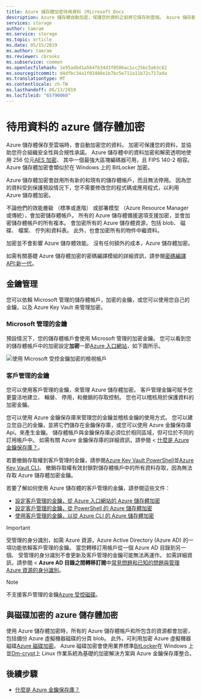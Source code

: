 ```yaml
---
title: Azure 儲存體加密待用資料 |Microsoft Docs
description: Azure 儲存體自動加密，保護您的資料之前將它保存到雲端。 Azure 儲存體中的所有資料會加密和解密以透明的方式使用 256 位元 AES 加密，並且是 FIPS 140-2 相容。
services: storage
author: tamram
ms.service: storage
ms.topic: article
ms.date: 05/15/2019
ms.author: tamram
ms.reviewer: cbrooks
ms.subservice: common
ms.openlocfilehash: 1e95adbd1a564fb34d3f0506ac1cc25bc5a63c62
ms.sourcegitcommit: d4dfbc34a1f03488e1b7bc5e711a11b72c717ada
ms.translationtype: MT
ms.contentlocale: zh-TW
ms.lasthandoff: 06/13/2019
ms.locfileid: "65790060"
---
```

# <a name="azure-storage-encryption-for-data-at-rest"></a>待用資料的 azure 儲存體加密

Azure 儲存體保存至雲端時，會自動加密您的資料。 加密可保護您的資料，並協助您符合組織安全性與合規性承諾。 Azure 儲存體中的資料加密和解密透明地使用 256 位元[AES 加密](https://en.wikipedia.org/wiki/Advanced_Encryption_Standard)、 其中一個最強大區塊編碼器可用，且 FIPS 140-2 相容。 Azure 儲存體加密會類似於在 Windows 上的 BitLocker 加密。

Azure 儲存體加密會啟用所有新的和現有的儲存體帳戶，而且無法停用。 因為您的資料受到保護預設情況下，您不需要修改您的程式碼或應用程式，以利用 Azure 儲存體加密。 

不論他們的效能層級 （標準或進階） 或部署模型 （Azure Resource Manager 或傳統），會加密儲存體帳戶。 所有的 Azure 儲存體備援選項支援加密，並會加密儲存體帳戶的所有複本。 會加密所有的 Azure 儲存體資源，包括 blob、 磁碟、 檔案、 佇列和資料表。 此外，也會加密所有的物件中繼資料。

加密並不會影響 Azure 儲存體效能。 沒有任何額外的成本，Azure 儲存體加密。

如需有關基礎 Azure 儲存體加密的密碼編譯模組的詳細資訊，請參閱[密碼編譯 API:新一代](https://docs.microsoft.com/windows/desktop/seccng/cng-portal)。

## <a name="key-management"></a>金鑰管理

您可以依賴 Microsoft 管理的儲存體帳戶，加密的金鑰，或您可以使用您自己的金鑰，以及 Azure Key Vault 來管理加密。

### <a name="microsoft-managed-keys"></a>Microsoft 管理的金鑰

預設情況下，您的儲存體帳戶會使用 Microsoft 管理的加密金鑰。 您可以看到您的儲存體帳戶中的加密設定**加密**一節[Azure 入口網站](https://portal.azure.com)，如下圖所示。

![使用 Microsoft 受控金鑰加密的檢視帳戶](media/storage-service-encryption/encryption-microsoft-managed-keys.png)

### <a name="customer-managed-keys"></a>客戶管理的金鑰

您可以使用客戶管理的金鑰，來管理 Azure 儲存體加密。 客戶管理金鑰可賦予您更靈活地建立、 輪替、 停用，和撤銷的存取控制。 您也可以稽核用於保護資料的加密金鑰。 

您可以使用 Azure 金鑰保存庫來管理您的金鑰並稽核金鑰的使用方式。 您可以建立您自己的金鑰，並將它們儲存在金鑰保存庫，或您可以使用 Azure 金鑰保存庫 Api，來產生金鑰。 儲存體帳戶與金鑰保存庫必須位於相同區域，但可位於不同的訂用帳戶中。 如需有關 Azure 金鑰保存庫的詳細資訊，請參閱 <<c0> [ 什麼是 Azure 金鑰保存庫？](../../key-vault/key-vault-overview.md)。

若要撤銷存取權到客戶管理的金鑰，請參閱[Azure Key Vault PowerShell](https://docs.microsoft.com/powershell/module/azurerm.keyvault/)並[Azure Key Vault CLI](https://docs.microsoft.com/cli/azure/keyvault)。 撤銷存取權有效封鎖對儲存體帳戶中的所有資料存取，因為無法存取 Azure 儲存體加密金鑰。

若要了解如何使用 Azure 儲存體的客戶管理的金鑰，請參閱這些文件：

- [設定客戶管理的金鑰，從 Azure 入口網站的 Azure 儲存體加密](storage-encryption-keys-portal.md)
- [設定客戶管理的金鑰，從 PowerShell 的 Azure 儲存體加密](storage-encryption-keys-powershell.md)
- [使用客戶管理的金鑰，以從 Azure CLI 的 Azure 儲存體加密](storage-encryption-keys-cli.md)

> [!IMPORTANT]
> 受管理的身分識別，如需 Azure 資源，Azure Active Directory (Azure AD) 的一項功能依賴客戶管理的金鑰。 當您轉移訂用帳戶從一個 Azure AD 目錄到另一個、 受管理的身分識別不會更新及客戶管理的金鑰可能無法再運作。 如需詳細資訊，請參閱 < **Azure AD 目錄之間轉移訂閱**中[常見問題和已知的問題與管理 Azure 資源的身分識別](../../active-directory/managed-identities-azure-resources/known-issues.md#transferring-a-subscription-between-azure-ad-directories)。  

> [!NOTE]  
> 不支援客戶管理的金鑰[Azure 受控磁碟](../../virtual-machines/windows/managed-disks-overview.md)。

## <a name="azure-storage-encryption-versus-disk-encryption"></a>與磁碟加密的 azure 儲存體加密

使用 Azure 儲存體加密時，所有的 Azure 儲存體帳戶和所包含的資源都會加密，包括備份 Azure 虛擬機器磁碟的分頁 blob。 此外，可利用加密 Azure 虛擬機器磁碟[Azure 磁碟加密](../../security/azure-security-disk-encryption-overview.md)。 Azure 磁碟加密會使用業界標準[BitLocker](https://docs.microsoft.com/windows/security/information-protection/bitlocker/bitlocker-overview)在 Windows 上並[Dm-crypt](https://en.wikipedia.org/wiki/Dm-crypt)上 Linux 作業系統為基礎的加密解決方案與 Azure 金鑰保存庫整合。

## <a name="next-steps"></a>後續步驟

- [什麼是 Azure 金鑰保存庫？](../../key-vault/key-vault-overview.md)
